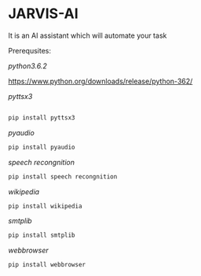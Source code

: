 # JARVIS-AI
It is an AI assistant which will automate your task



Prerequsites:





*python3.6.2*

https://www.python.org/downloads/release/python-362/

*pyttsx3*
```python

pip install pyttsx3
```
*pyaudio*
```python
pip install pyaudio
```
*speech recongnition*
```python
pip install speech recongnition
```
*wikipedia*
```python
pip install wikipedia
```
*smtplib*
```python
pip install smtplib
```
*webbrowser*
```python
pip install webbrowser
```
